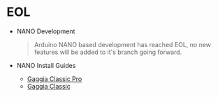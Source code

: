 # EOL
- NANO Development

  > Arduino NANO based development has reached EOL, no new features will be added to it's branch going forward.

- NANO Install Guides
  - [Gaggia Classic Pro](/install/gaggia-classic-pro-new-classic.md)
  - [Gaggia Classic](/install/gaggia-classic.md)

